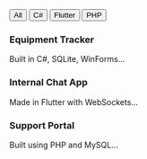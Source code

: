 <div id="tech-filter">
  <button onclick="filterProjects('all')">All</button>
  <button onclick="filterProjects('csharp')">C#</button>
  <button onclick="filterProjects('flutter')">Flutter</button>
  <button onclick="filterProjects('php')">PHP</button>
</div>

<div class="project csharp">
  <h3>Equipment Tracker</h3>
  <p>Built in C#, SQLite, WinForms...</p>
</div>

<div class="project flutter">
  <h3>Internal Chat App</h3>
  <p>Made in Flutter with WebSockets...</p>
</div>

<div class="project php">
  <h3>Support Portal</h3>
  <p>Built using PHP and MySQL...</p>
</div>

<script>
function filterProjects(tech) {
  const projects = document.querySelectorAll('.project');
  projects.forEach(p => {
    p.style.display = (tech === 'all' || p.classList.contains(tech)) ? 'block' : 'none';
  });
}
</script>
